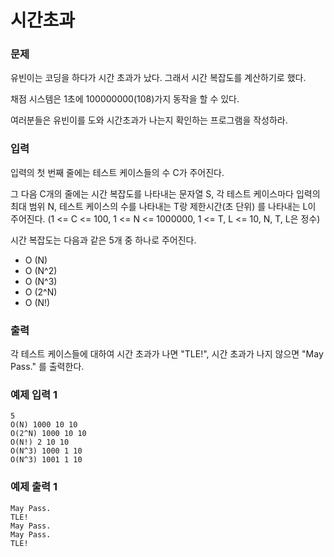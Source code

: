 # 시간초과

### 문제

유빈이는 코딩을 하다가 시간 초과가 났다. 그래서 시간 복잡도를 계산하기로 했다.

채점 시스템은 1초에 100000000(108)가지 동작을 할 수 있다.

여러분들은 유빈이를 도와 시간초과가 나는지 확인하는 프로그램을 작성하라.

### 입력

입력의 첫 번째 줄에는 테스트 케이스들의 수 C가 주어진다.

그 다음 C개의 줄에는 시간 복잡도를 나타내는 문자열 S, 각 테스트 케이스마다 입력의 최대 범위 N, 테스트 케이스의 수를 나타내는 T랑 제한시간(초 단위) 를 나타내는 L이 주어진다. (1 <= C <= 100, 1 <= N <= 1000000, 1 <= T, L <= 10, N, T, L은 정수)

시간 복잡도는 다음과 같은 5개 중 하나로 주어진다.

- O (N)
- O (N^2)
- O (N^3)
- O (2^N)
- O (N!)

### 출력

각 테스트 케이스들에 대하여 시간 초과가 나면 "TLE!", 시간 초과가 나지 않으면 "May Pass." 를 출력한다.

### 예제 입력 1

```
5
O(N) 1000 10 10
O(2^N) 1000 10 10
O(N!) 2 10 10
O(N^3) 1000 1 10
O(N^3) 1001 1 10
```

### 예제 출력 1

```
May Pass.
TLE!
May Pass.
May Pass.
TLE!
```

